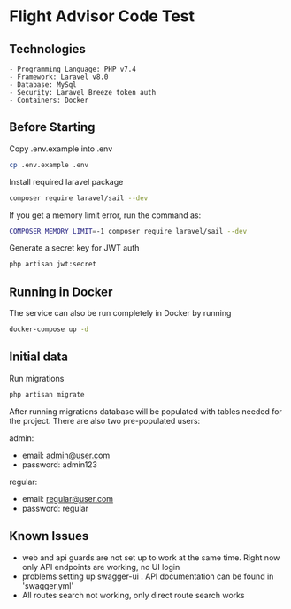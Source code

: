 # Flight Advisor Code Test

## Technologies

    - Programming Language: PHP v7.4
    - Framework: Laravel v8.0
    - Database: MySql
    - Security: Laravel Breeze token auth
    - Containers: Docker

## Before Starting
Copy .env.example into .env
```bash
cp .env.example .env
```

Install required laravel package
```bash
composer require laravel/sail --dev
```

If you get a memory limit error, run the command as:
```bash
COMPOSER_MEMORY_LIMIT=-1 composer require laravel/sail --dev
```

Generate a secret key for JWT auth
```bash
php artisan jwt:secret
```

## Running in Docker
The service can also be run completely in Docker by running
```bash
docker-compose up -d
```

## Initial data
Run migrations
```bash
php artisan migrate
```

After running migrations database will be populated with tables needed for the project.
There are also two pre-populated users:

admin:
- email: admin@user.com
- password: admin123 

regular:
- email: regular@user.com
- password: regular


## Known Issues
 - web and api guards are not set up to work at the same time. Right now only API endpoints are working, no UI login
 - problems setting up swagger-ui . API documentation can be found in 'swagger.yml'
 - All routes search not working, only direct route search works